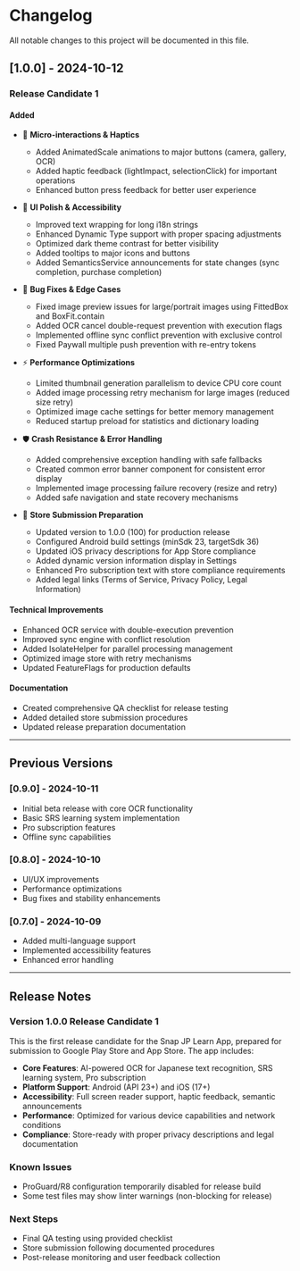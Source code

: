 # Changelog

All notable changes to this project will be documented in this file.

## [1.0.0] - 2024-10-12

### Release Candidate 1

#### Added
- 🎯 **Micro-interactions & Haptics**
  - Added AnimatedScale animations to major buttons (camera, gallery, OCR)
  - Added haptic feedback (lightImpact, selectionClick) for important operations
  - Enhanced button press feedback for better user experience

- 🎨 **UI Polish & Accessibility**
  - Improved text wrapping for long i18n strings
  - Enhanced Dynamic Type support with proper spacing adjustments
  - Optimized dark theme contrast for better visibility
  - Added tooltips to major icons and buttons
  - Added SemanticsService announcements for state changes (sync completion, purchase completion)

- 🐛 **Bug Fixes & Edge Cases**
  - Fixed image preview issues for large/portrait images using FittedBox and BoxFit.contain
  - Added OCR cancel double-request prevention with execution flags
  - Implemented offline sync conflict prevention with exclusive control
  - Fixed Paywall multiple push prevention with re-entry tokens

- ⚡ **Performance Optimizations**
  - Limited thumbnail generation parallelism to device CPU core count
  - Added image processing retry mechanism for large images (reduced size retry)
  - Optimized image cache settings for better memory management
  - Reduced startup preload for statistics and dictionary loading

- 🛡️ **Crash Resistance & Error Handling**
  - Added comprehensive exception handling with safe fallbacks
  - Created common error banner component for consistent error display
  - Implemented image processing failure recovery (resize and retry)
  - Added safe navigation and state recovery mechanisms

- 📱 **Store Submission Preparation**
  - Updated version to 1.0.0 (100) for production release
  - Configured Android build settings (minSdk 23, targetSdk 36)
  - Updated iOS privacy descriptions for App Store compliance
  - Added dynamic version information display in Settings
  - Enhanced Pro subscription text with store compliance requirements
  - Added legal links (Terms of Service, Privacy Policy, Legal Information)

#### Technical Improvements
- Enhanced OCR service with double-execution prevention
- Improved sync engine with conflict resolution
- Added IsolateHelper for parallel processing management
- Optimized image store with retry mechanisms
- Updated FeatureFlags for production defaults

#### Documentation
- Created comprehensive QA checklist for release testing
- Added detailed store submission procedures
- Updated release preparation documentation

---

## Previous Versions

### [0.9.0] - 2024-10-11
- Initial beta release with core OCR functionality
- Basic SRS learning system implementation
- Pro subscription features
- Offline sync capabilities

### [0.8.0] - 2024-10-10
- UI/UX improvements
- Performance optimizations
- Bug fixes and stability enhancements

### [0.7.0] - 2024-10-09
- Added multi-language support
- Implemented accessibility features
- Enhanced error handling

---

## Release Notes

### Version 1.0.0 Release Candidate 1
This is the first release candidate for the Snap JP Learn App, prepared for submission to Google Play Store and App Store. The app includes:

- **Core Features**: AI-powered OCR for Japanese text recognition, SRS learning system, Pro subscription
- **Platform Support**: Android (API 23+) and iOS (17+)
- **Accessibility**: Full screen reader support, haptic feedback, semantic announcements
- **Performance**: Optimized for various device capabilities and network conditions
- **Compliance**: Store-ready with proper privacy descriptions and legal documentation

### Known Issues
- ProGuard/R8 configuration temporarily disabled for release build
- Some test files may show linter warnings (non-blocking for release)

### Next Steps
- Final QA testing using provided checklist
- Store submission following documented procedures
- Post-release monitoring and user feedback collection
